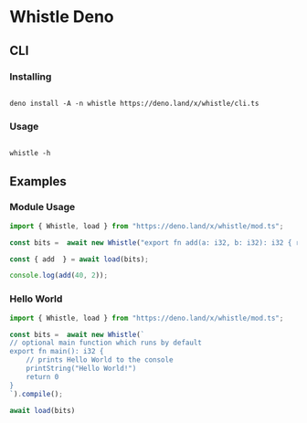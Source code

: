 # Whistle Deno

## CLI

### Installing

```

deno install -A -n whistle https://deno.land/x/whistle/cli.ts

```

### Usage 

```

whistle -h

```
## Examples

### Module Usage

```ts
import { Whistle, load } from "https://deno.land/x/whistle/mod.ts";

const bits =  await new Whistle("export fn add(a: i32, b: i32): i32 { return a + b }").compile();

const { add  } = await load(bits);

console.log(add(40, 2));

```
### Hello World

```ts
import { Whistle, load } from "https://deno.land/x/whistle/mod.ts";

const bits =  await new Whistle(`
// optional main function which runs by default
export fn main(): i32 {
    // prints Hello World to the console 
    printString("Hello World!")
    return 0
}
`).compile();

await load(bits)

```



